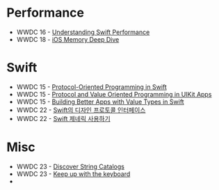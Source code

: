 # Performance
- WWDC 16 - [Understanding Swift Performance](iOS/WWDC/WWDC%2016/Understanding%20Swift%20Performance/Understanding%20Swift%20Performance.md)
- WWDC 18 - [iOS Memory Deep Dive](iOS/WWDC/WWDC%2018/iOS%20Memory%20Deep%20Dive/iOS%20Memory%20Deep%20Dive.md)
# Swift
- WWDC 15 - [Protocol-Oriented Programming in Swift](iOS/WWDC/WWDC%2015/Protocol-Oriented%20Programming%20in%20Swift/Protocol-Oriented%20Programming%20in%20Swift.md)
- WWDC 15 - [Protocol and Value Oriented Programming in UIKit Apps](iOS/WWDC/WWDC%2015/Protocol-Oriented%20Programming%20in%20Swift/Protocol%20and%20Value%20Oriented%20Programming%20in%20UIKit%20Apps/Protocol%20and%20Value%20Oriented%20Programming%20in%20UIKit%20Apps.md)
- WWDC 15 - [Building Better Apps with Value Types in Swift](iOS/WWDC/WWDC%2015/Building%20Better%20Apps%20with%20Value%20Types%20in%20Swift/Building%20Better%20Apps%20with%20Value%20Types%20in%20Swift.md)
- WWDC 22 - [Swift의 디자인 프로토콜 인터페이스](iOS/WWDC/WWDC%2022/Design%20protocol%20interfaces%20in%20Swift/Swift의%20디자인%20프로토콜%20인터페이스.md)
- WWDC 22 - [Swift 제네릭 사용하기](iOS/WWDC/WWDC%2022/Embrace%20Swift%20generics/Swift%20제네릭%20사용하기.md)
# Misc
- WWDC 23 - [Discover String Catalogs](iOS/WWDC/WWDC%2023/Discover%20String%20Catalogs/Discover%20String%20Catalogs.md)
- WWDC 23 - [Keep up with the keyboard](iOS/WWDC/WWDC%2023/Keep%20up%20with%20the%20Keyboard/Keep%20up%20with%20the%20keyboard.md)
- 